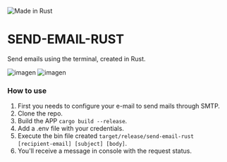 ![Made in Rust](https://badgen.net/badge/Made%20in/Rust)

# SEND-EMAIL-RUST

Send emails using the terminal, created in Rust.

![imagen](https://user-images.githubusercontent.com/66505715/189235634-14f60751-99ec-4c4d-9a71-1c5295e59a9c.png)
![imagen](https://user-images.githubusercontent.com/66505715/189235693-a9c3ccf0-bd29-461d-9e17-6cc580c0f1f2.png)

### How to use

1. First you needs to configure your e-mail to send mails through SMTP.
2. Clone the repo.
3. Build the APP `cargo build --release`.
4. Add a .env file with your credentials.
5. Execute the bin file created `target/release/send-email-rust [recipient-email] [subject] [body]`.
6. You'll receive a message in console with the request status.
